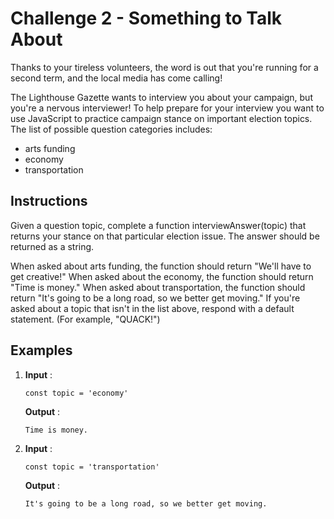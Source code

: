# Challenge 2 - Something to Talk About

Thanks to your tireless volunteers, the word is out that you're running for a second term, and the local media has come calling!

The Lighthouse Gazette wants to interview you about your campaign, but you're a nervous interviewer! To help prepare for your interview you want to use JavaScript to practice campaign stance on important election topics. The list of possible question categories includes:

* arts funding
* economy
* transportation

## Instructions

Given a question topic, complete a function interviewAnswer(topic) that returns your stance on that particular election issue. The answer should be returned as a string.

When asked about arts funding, the function should return "We'll have to get creative!"
When asked about the economy, the function should return "Time is money."
When asked about transportation, the function should return "It's going to be a long road, so we better get moving."
If you're asked about a topic that isn't in the list above, respond with a default statement. (For example, "QUACK!")

## Examples

1. __Input__ :

       const topic = 'economy'

   __Output__ :
   
       Time is money.

2. __Input__ : 

       const topic = 'transportation'

   __Output__ :
   
       It's going to be a long road, so we better get moving.
